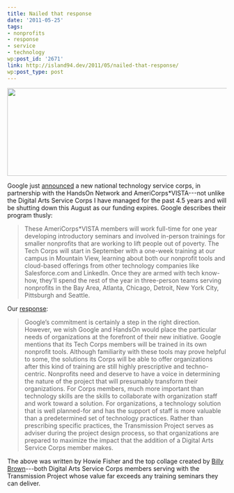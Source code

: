 ```yaml
---
title: Nailed that response
date: '2011-05-25'
tags:
- nonprofits
- response
- service
- technology
wp:post_id: '2671'
link: http://island94.dev/2011/05/nailed-that-response/
wp:post_type: post
---
```


<img class="aligncenter size-medium wp-image-2675" title="3collage" src="http://www.island94.org/wp-content/uploads/2011/05/3collage-600x202.png" alt="" width="600" height="202" />

Google just <a href="http://googleblog.blogspot.com/2011/05/bringing-tech-knowledge-to-nonprofits.html">announced</a> a new national technology service corps, in partnership with the HandsOn Network and AmeriCorps*VISTA---not unlike the Digital Arts Service Corps I have managed for the past 4.5 years and will be shutting down this August as our funding expires. Google describes their program thusly:
<blockquote>These AmeriCorps*VISTA members will work full-time for one year developing introductory seminars and involved in-person trainings for smaller nonprofits that are working to lift people out of poverty. The Tech Corps will start in September with a one-week training at our campus in Mountain View, learning about both our nonprofit tools and cloud-based offerings from other technology companies like Salesforce.com and LinkedIn. Once they are armed with tech know-how, they’ll spend the rest of the year in three-person teams serving nonprofits in the Bay Area, Atlanta, Chicago, Detroit, New York City, Pittsburgh and Seattle.</blockquote>
Our <a href="http://transmissionproject.org/current/2011/5/google-announces-launch-of-technology-corps">response</a>:
<blockquote>Google’s commitment is certainly a step in the right direction. However, we wish Google and HandsOn would place the particular needs of organizations at the forefront of their new initiative. Google mentions that its Tech Corps members will be trained in its own nonprofit tools. Although familiarity with these tools may prove helpful to some, the solutions its Corps will be able to offer organizations after this kind of training are still highly prescriptive and techno-centric. Nonprofits need and deserve to have a voice in determining the nature of the project that will presumably transform their organizations. For Corps members, much more important than technology skills are the skills to collaborate with organization staff and work toward a solution. For organizations, a technology solution that is well planned-for and has the support of staff is more valuable than a predetermined set of technology practices. Rather than prescribing specific practices, the Transmission Project serves as adviser during the project design process, so that organizations are prepared to maximize the impact that the addition of a Digital Arts Service Corps member makes.</blockquote>
The above was written by Howie Fisher and the top collage created by <a href="b.illbrown.com">Billy Brown</a>---both Digital Arts Service Corps members serving with the Transmission Project whose value far exceeds any training seminars they can deliver.
